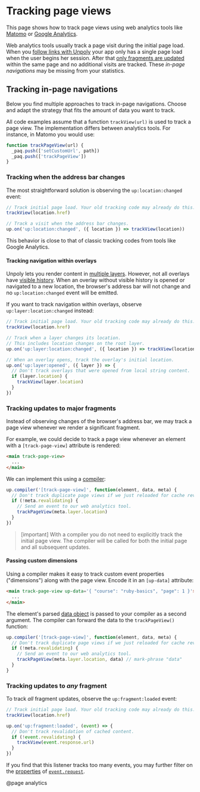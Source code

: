 Tracking page views
===================

This page shows how to track page views using web analytics tools like
[Matomo](https://matomo.org/) or [Google Analytics](https://analytics.google.com/).

Web analytics tools usually track a page visit during the initial page load.
When you [follow links with Unpoly](/a-up-follow) your app only has a single page load when the user begins her session.
After that [only fragments are updated](/up.link) within the same page and no additional visits are tracked.
These *in-page navigations* may be missing from your statistics.


## Tracking in-page navigations

Below you find multiple approaches to track in-page navigations. 
Choose and adapt the strategy that fits the amount of data you want to track.

All code examples assume that a function `trackView(url)` is used to track a page view.
The implementation differs between analytics tools. For instance, in Matomo you
would use:

```js
function trackPageView(url) {
  _paq.push(['setCustomUrl', path])
  _paq.push(['trackPageView'])
}
```

### Tracking when the address bar changes

The most straightforward solution is observing the `up:location:changed` event:

```js
// Track initial page load. Your old tracking code may already do this.
trackView(location.href)

// Track a visit when the address bar changes.
up.on('up:location:changed', ({ location }) => trackView(location))
```

This behavior is close to that of classic tracking codes from tools like Google Analytics.


#### Tracking navigation within overlays

Unpoly lets you render content in [multiple layers](/up.layer). However, not all overlays have [visible history](/up.Layer.prototype.history).
When an overlay without visible history is opened or navigated to a new location, the browser's address bar will not change and no `up:location:changed` event will be emitted.

If you want to track navigation within overlays, observe `up:layer:location:changed` instead: 

```js
// Track initial page load. Your old tracking code may already do this.
trackView(location.href)

// Track when a layer changes its location.
// This includes location changes on the root layer. 
up.on('up:layer:location:changed', ({ location }) => trackView(location))

// When an overlay opens, track the overlay's initial location.
up.on('up:layer:opened', ({ layer }) => {
  // Don't track overlays that were opened from local string content.
  if (layer.location) {
    trackView(layer.location)
  }
})
```


### Tracking updates to major fragments

Instead of observing changes of the browser's address bar, we may track a page view whenever we render a significant
fragment.

For example, we could decide to track a page view whenever an element with a `[track-page-view]` attribute
is rendered:


```html
<main track-page-view>
  ...
</main>
```

We can implement this using a [compiler](/up.compiler):

```js
up.compiler('[track-page-view]', function(element, data, meta) {
  // Don't track duplicate page views if we just reloaded for cache revalidation. 
  if (!meta.revalidating) {
    // Send an event to our web analytics tool.
    trackPageView(meta.layer.location)
  }
})
```

> [important]
> With a compiler you do not need to explicitly track the initial page view.
> The compiler will be called for both the initial page and all subsequent updates.


#### Passing custom dimensions

Using a compiler makes it easy to track custom event properties ("dimensions") along with the page view.
Encode it in an `[up-data]` attribute:

```html
<main track-page-view up-data='{ "course": "ruby-basics", "page": 1 }'> // mark-phrase up-data
  ...
</main>
```

The element's parsed [data object](/data) is passed to your compiler as a second argument. The compiler can
forward the data to the `trackPageView()` function:


```js
up.compiler('[track-page-view]', function(element, data, meta) {
  // Don't track duplicate page views if we just reloaded for cache revalidation. 
  if (!meta.revalidating) {
    // Send an event to our web analytics tool.
    trackPageView(meta.layer.location, data) // mark-phrase "data"
  }
}
```



### Tracking updates to *any* fragment

To track *all* fragment updates, observe the `up:fragment:loaded` event:

```js
// Track initial page load. Your old tracking code may already do this.
trackView(location.href)

up.on('up:fragment:loaded', (event) => {
  // Don't track revalidation of cached content. 
  if (!event.revalidating) {
    trackView(event.response.url)
  }
})
```

If you find that this listener tracks too many events, you may further filter on the [properties](/up.Request) of [`event.request`](/up:fragment:loaded#event.request).



@page analytics
